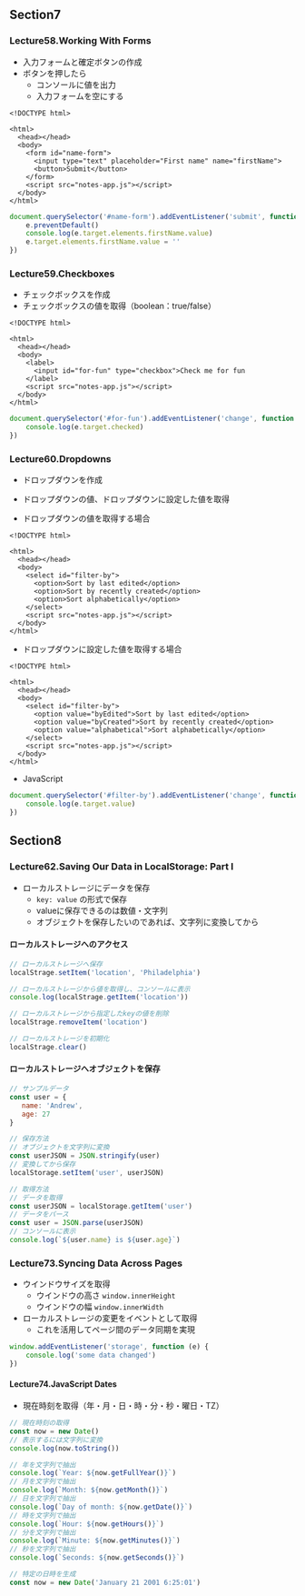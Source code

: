 ## Section7
### Lecture58.Working With Forms
- 入力フォームと確定ボタンの作成
- ボタンを押したら
    - コンソールに値を出力
    - 入力フォームを空にする

```:html
<!DOCTYPE html>

<html>
  <head></head>
  <body>
    <form id="name-form">
      <input type="text" placeholder="First name" name="firstName">
      <button>Submit</button>
    </form>
    <script src="notes-app.js"></script>
  </body>
</html>
```

```notes-app.js
document.querySelector('#name-form').addEventListener('submit', function (e) {
    e.preventDefault()
    console.log(e.target.elements.firstName.value)
    e.target.elements.firstName.value = ''
})
```

### Lecture59.Checkboxes
- チェックボックスを作成
- チェックボックスの値を取得（boolean：true/false）

```:html
<!DOCTYPE html>

<html>
  <head></head>
  <body>
    <label>
      <input id="for-fun" type="checkbox">Check me for fun
    </label>
    <script src="notes-app.js"></script>
  </body>
</html>
```

```notes-app.js
document.querySelector('#for-fun').addEventListener('change', function (e) {
    console.log(e.target.checked)
})
```

### Lecture60.Dropdowns
- ドロップダウンを作成
- ドロップダウンの値、ドロップダウンに設定した値を取得  

- ドロップダウンの値を取得する場合
```:html
<!DOCTYPE html>

<html>
  <head></head>
  <body>
    <select id="filter-by">
      <option>Sort by last edited</option>
      <option>Sort by recently created</option>
      <option>Sort alphabetically</option>
    </select>
    <script src="notes-app.js"></script>
  </body>
</html>
```

- ドロップダウンに設定した値を取得する場合
```:html
<!DOCTYPE html>

<html>
  <head></head>
  <body>
    <select id="filter-by">
      <option value="byEdited">Sort by last edited</option>
      <option value="byCreated">Sort by recently created</option>
      <option value="alphabetical">Sort alphabetically</option>
    </select>
    <script src="notes-app.js"></script>
  </body>
</html>
```

- JavaScript
```notes-app.js
document.querySelector('#filter-by').addEventListener('change', function (e) {
    console.log(e.target.value)
})
```

## Section8
### Lecture62.Saving Our Data in LocalStorage: Part I
- ローカルストレージにデータを保存
  - `key: value` の形式で保存
  - valueに保存できるのは数値・文字列
  - オブジェクトを保存したいのであれば、文字列に変換してから

#### ローカルストレージへのアクセス
```sample.js
// ローカルストレージへ保存
localStrage.setItem('location', 'Philadelphia')

// ローカルストレージから値を取得し、コンソールに表示
console.log(localStrage.getItem('location'))

// ローカルストレージから指定したkeyの値を削除
localStrage.removeItem('location')

// ローカルストレージを初期化
localStrage.clear()
```

#### ローカルストレージへオブジェクトを保存
```sample.js
// サンプルデータ
const user = {
   name: 'Andrew',
   age: 27
}

// 保存方法
// オブジェクトを文字列に変換
const userJSON = JSON.stringify(user)
// 変換してから保存
localStorage.setItem('user', userJSON)

// 取得方法
// データを取得
const userJSON = localStorage.getItem('user')
// データをパース
const user = JSON.parse(userJSON)
// コンソールに表示
console.log(`${user.name} is ${user.age}`)
```

### Lecture73.Syncing Data Across Pages
- ウインドウサイズを取得
  - ウインドウの高さ `window.innerHeight`
  - ウインドウの幅 `window.innerWidth`
- ローカルストレージの変更をイベントとして取得
  - これを活用してページ間のデータ同期を実現

```javascript
window.addEventListener('storage', function (e) {
    console.log('some data changed')
})
```

#### Lecture74.JavaScript Dates
- 現在時刻を取得（年・月・日・時・分・秒・曜日・TZ）

```javascript
// 現在時刻の取得
const now = new Date()
// 表示するには文字列に変換
console.log(now.toString())

// 年を文字列で抽出
console.log(`Year: ${now.getFullYear()}`)
// 月を文字列で抽出
console.log(`Month: ${now.getMonth()}`)
// 日を文字列で抽出
console.log(`Day of month: ${now.getDate()}`)
// 時を文字列で抽出
console.log(`Hour: ${now.getHours()}`)
// 分を文字列で抽出
console.log(`Minute: ${now.getMinutes()}`)
// 秒を文字列で抽出
console.log(`Seconds: ${now.getSeconds()}`)

// 特定の日時を生成
const now = new Date('January 21 2001 6:25:01')
```
